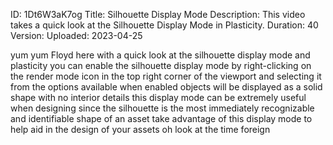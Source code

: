 ID: 1Dt6W3aK7og
Title: Silhouette Display Mode
Description: This video takes a quick look at the Silhouette Display Mode in Plasticity.
Duration: 40
Version: 
Uploaded: 2023-04-25

yum yum Floyd here with a quick look at
the silhouette display mode and
plasticity you can enable the silhouette
display mode by right-clicking on the
render mode icon in the top right corner
of the viewport and selecting it from
the options available when enabled
objects will be displayed as a solid
shape with no interior details this
display mode can be extremely useful
when designing since the silhouette is
the most immediately recognizable and
identifiable shape of an asset take
advantage of this display mode to help
aid in the design of your assets oh look
at the time
foreign
